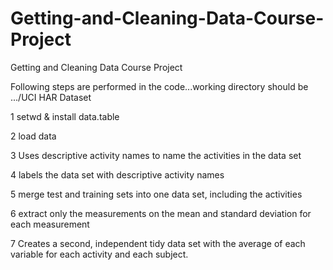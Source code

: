 # Getting-and-Cleaning-Data-Course-Project
Getting and Cleaning Data Course Project

Following steps are performed in the code...working directory should be .../UCI HAR Dataset

1 setwd & install data.table

2 load data

3 Uses descriptive activity names to name the activities in the data set

4 labels the data set with descriptive activity names

5 merge test and training sets into one data set, including the activities

6 extract only the measurements on the mean and standard deviation for each measurement

7 Creates a second, independent tidy data set with the average of each variable for each activity and each subject.
